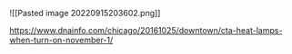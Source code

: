 ![[Pasted image 20220915203602.png]]

https://www.dnainfo.com/chicago/20161025/downtown/cta-heat-lamps-when-turn-on-november-1/
